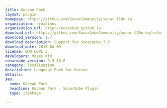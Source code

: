 ```yaml
---
title: Korean Pack
layout: plugin
homepage: https://github.com/SonarCommunity/sonar-l10n-ko
organization: creatinov
organization_url: http://moseskim.github.io
download_url: https://github.com/SonarQubeCommunity/sonar-l10n-ko/releases/download/1.7.0/sonar-l10n-ko-plugin-1.7.0.jar
download_version: 1.7
download_description: Support for SonarQube 7.0
download_date: 2018-04-09
license: GNU LGPL 3
developers: Moses Kim
sonarqube_version: 9.9-10.6
category: localization
description: Language Pack for Korean
details: 
seo:
  name: Korean Pack
  headline: Korean Pack - SonarQube Plugin
  type: ItemPage

---
```

